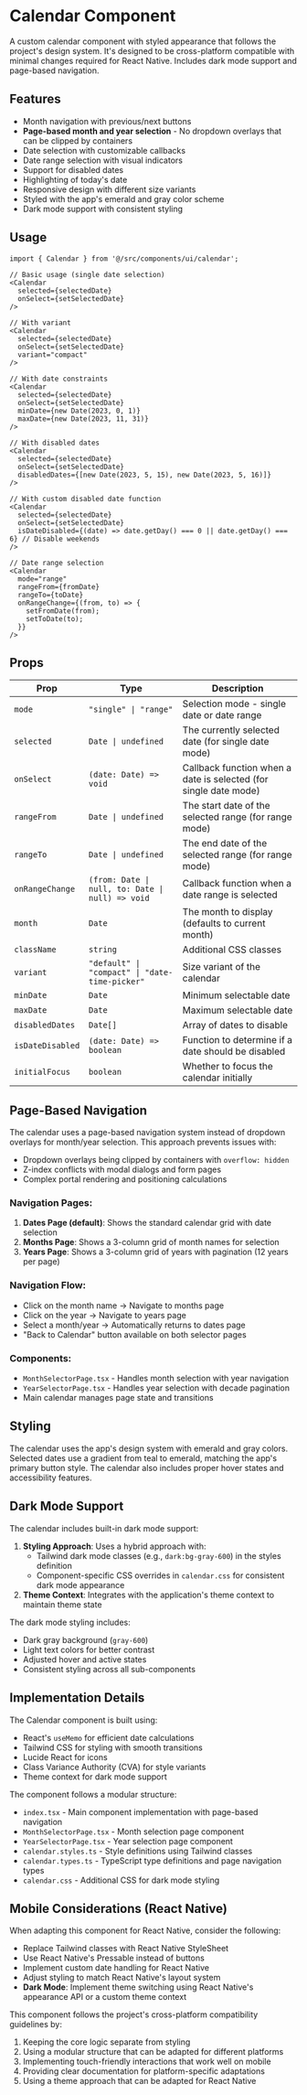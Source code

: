 # Calendar Component

A custom calendar component with styled appearance that follows the project's design system. It's designed to be cross-platform compatible with minimal changes required for React Native. Includes dark mode support and page-based navigation.

## Features

- Month navigation with previous/next buttons
- **Page-based month and year selection** - No dropdown overlays that can be clipped by containers
- Date selection with customizable callbacks
- Date range selection with visual indicators
- Support for disabled dates
- Highlighting of today's date
- Responsive design with different size variants
- Styled with the app's emerald and gray color scheme
- Dark mode support with consistent styling

## Usage

```tsx
import { Calendar } from '@/src/components/ui/calendar';

// Basic usage (single date selection)
<Calendar 
  selected={selectedDate}
  onSelect={setSelectedDate}
/>

// With variant
<Calendar 
  selected={selectedDate}
  onSelect={setSelectedDate}
  variant="compact"
/>

// With date constraints
<Calendar 
  selected={selectedDate}
  onSelect={setSelectedDate}
  minDate={new Date(2023, 0, 1)}
  maxDate={new Date(2023, 11, 31)}
/>

// With disabled dates
<Calendar 
  selected={selectedDate}
  onSelect={setSelectedDate}
  disabledDates={[new Date(2023, 5, 15), new Date(2023, 5, 16)]}
/>

// With custom disabled date function
<Calendar 
  selected={selectedDate}
  onSelect={setSelectedDate}
  isDateDisabled={(date) => date.getDay() === 0 || date.getDay() === 6} // Disable weekends
/>

// Date range selection
<Calendar 
  mode="range"
  rangeFrom={fromDate}
  rangeTo={toDate}
  onRangeChange={(from, to) => {
    setFromDate(from);
    setToDate(to);
  }}
/>
```

## Props

| Prop | Type | Description |
|------|------|-------------|
| `mode` | `"single" \| "range"` | Selection mode - single date or date range |
| `selected` | `Date \| undefined` | The currently selected date (for single date mode) |
| `onSelect` | `(date: Date) => void` | Callback function when a date is selected (for single date mode) |
| `rangeFrom` | `Date \| undefined` | The start date of the selected range (for range mode) |
| `rangeTo` | `Date \| undefined` | The end date of the selected range (for range mode) |
| `onRangeChange` | `(from: Date \| null, to: Date \| null) => void` | Callback function when a date range is selected |
| `month` | `Date` | The month to display (defaults to current month) |
| `className` | `string` | Additional CSS classes |
| `variant` | `"default" \| "compact" \| "date-time-picker"` | Size variant of the calendar |
| `minDate` | `Date` | Minimum selectable date |
| `maxDate` | `Date` | Maximum selectable date |
| `disabledDates` | `Date[]` | Array of dates to disable |
| `isDateDisabled` | `(date: Date) => boolean` | Function to determine if a date should be disabled |
| `initialFocus` | `boolean` | Whether to focus the calendar initially |

## Page-Based Navigation

The calendar uses a page-based navigation system instead of dropdown overlays for month/year selection. This approach prevents issues with:

- Dropdown overlays being clipped by containers with `overflow: hidden`
- Z-index conflicts with modal dialogs and form pages
- Complex portal rendering and positioning calculations

### Navigation Pages:

1. **Dates Page (default)**: Shows the standard calendar grid with date selection
2. **Months Page**: Shows a 3-column grid of month names for selection
3. **Years Page**: Shows a 3-column grid of years with pagination (12 years per page)

### Navigation Flow:

- Click on the month name → Navigate to months page
- Click on the year → Navigate to years page  
- Select a month/year → Automatically returns to dates page
- "Back to Calendar" button available on both selector pages

### Components:

- `MonthSelectorPage.tsx` - Handles month selection with year navigation
- `YearSelectorPage.tsx` - Handles year selection with decade pagination
- Main calendar manages page state and transitions

## Styling

The calendar uses the app's design system with emerald and gray colors. Selected dates use a gradient from teal to emerald, matching the app's primary button style. The calendar also includes proper hover states and accessibility features.

## Dark Mode Support

The calendar includes built-in dark mode support:

1. **Styling Approach**: Uses a hybrid approach with:
   - Tailwind dark mode classes (e.g., `dark:bg-gray-600`) in the styles definition
   - Component-specific CSS overrides in `calendar.css` for consistent dark mode appearance
2. **Theme Context**: Integrates with the application's theme context to maintain theme state

The dark mode styling includes:
- Dark gray background (`gray-600`)
- Light text colors for better contrast
- Adjusted hover and active states
- Consistent styling across all sub-components

## Implementation Details

The Calendar component is built using:

- React's `useMemo` for efficient date calculations
- Tailwind CSS for styling with smooth transitions
- Lucide React for icons
- Class Variance Authority (CVA) for style variants
- Theme context for dark mode support

The component follows a modular structure:
- `index.tsx` - Main component implementation with page-based navigation
- `MonthSelectorPage.tsx` - Month selection page component
- `YearSelectorPage.tsx` - Year selection page component  
- `calendar.styles.ts` - Style definitions using Tailwind classes
- `calendar.types.ts` - TypeScript type definitions and page navigation types
- `calendar.css` - Additional CSS for dark mode styling

## Mobile Considerations (React Native)

When adapting this component for React Native, consider the following:

- Replace Tailwind classes with React Native StyleSheet
- Use React Native's Pressable instead of buttons
- Implement custom date handling for React Native
- Adjust styling to match React Native's layout system
- **Dark Mode**: Implement theme switching using React Native's appearance API or a custom theme context

This component follows the project's cross-platform compatibility guidelines by:
1. Keeping the core logic separate from styling
2. Using a modular structure that can be adapted for different platforms
3. Implementing touch-friendly interactions that work well on mobile
4. Providing clear documentation for platform-specific adaptations
5. Using a theme approach that can be adapted for React Native
